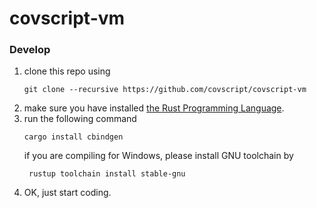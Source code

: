 covscript-vm
============

### Develop
1. clone this repo using
    ```shell script
    git clone --recursive https://github.com/covscript/covscript-vm
    ```
2. make sure you have installed [the Rust Programming Language](https://www.rust-lang.org/tools/install).
3. run the following command
    ```shell script
    cargo install cbindgen
    ```
   if you are compiling for Windows, please install GNU toolchain by
   ```shell script
    rustup toolchain install stable-gnu
    ```
4. OK, just start coding.
